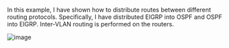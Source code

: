 In this example, I have shown how to distribute routes between different routing protocols.
Specifically, I have distributed EIGRP into OSPF and OSPF into EIGRP.
Inter-VLAN routing is performed on the routers.

![image](https://github.com/H1ghjynx/NetworkExamples/assets/99495438/bc9f48b3-5195-4773-a85e-8c243bd257f0)
